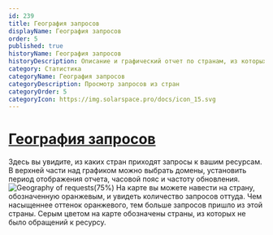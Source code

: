 ```yaml
---
id: 239
title: География запросов
displayName: География запросов
order: 5
published: true
historyName: География запросов
historyDescription: Описание и графический отчет по странам, из которых поступает трафик на сайт
category: Статистика
categoryName: География запросов
categoryDescription: Просмотр запросов из стран
categoryOrder: 5
categoryIcon: https://img.solarspace.pro/docs/icon_15.svg
---
```


# [География запросов](geography-of-requests)

Здесь вы увидите, из каких стран приходят запросы к вашим ресурсам. В верхней части над графиком можно выбрать домены, установить период отображения отчета, часовой пояс и частоту обновления.
![Geography of requests(75%)](https://img.solarspace.pro/docs/statistics-geography.jpg "География запросов")
На карте вы можете навести на страну, обозначенную оранжевым, и увидеть количество запросов оттуда. Чем насыщеннее оттенок оранжевого, тем больше запросов пришло из этой страны. Серым цветом на карте обозначены страны, из которых не было обращений к ресурсу.